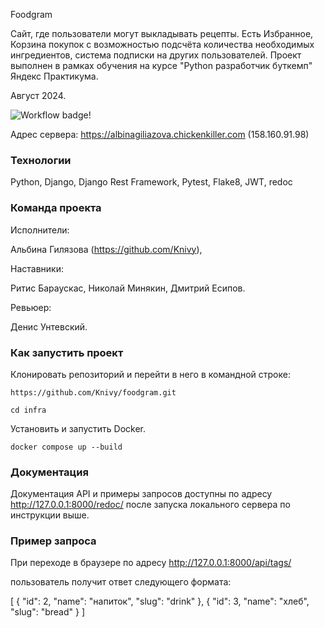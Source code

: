 Foodgram

Сайт, где пользователи могут выкладывать рецепты. Есть Избранное, Корзина покупок с возможностью подсчёта количества необходимых ингредиентов, система подписки на других пользователей. Проект выполнен в рамках обучения на курсе "Python разработчик буткемп" Яндекс Практикума.

Август 2024.

![Workflow badge!](https://github.com/Knivy/foodgram/actions/workflows/main.yml/badge.svg)

Адрес сервера: https://albinagiliazova.chickenkiller.com (158.160.91.98) 

### Технологии

Python, Django, Django Rest Framework, Pytest, Flake8, JWT, redoc

### Команда проекта

Исполнители:

Альбина Гилязова (https://github.com/Knivy), 

Наставники:

Ритис Бараускас, Николай Минякин, Дмитрий Есипов. 

Ревьюер:

Денис Унтевский.

### Как запустить проект

Клонировать репозиторий и перейти в него в командной строке:

```
https://github.com/Knivy/foodgram.git
```

```
cd infra
```

Установить и запустить Docker.

```
docker compose up --build
```

### Документация

Документация API и примеры запросов доступны по адресу http://127.0.0.1:8000/redoc/ после запуска локального сервера по инструкции выше.

### Пример запроса

При переходе в браузере по адресу http://127.0.0.1:8000/api/tags/

пользователь получит ответ следующего формата:

[
    {
        "id": 2,
        "name": "напиток",
        "slug": "drink"
    },
    {
        "id": 3,
        "name": "хлеб",
        "slug": "bread"
    }
]